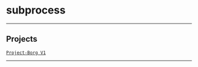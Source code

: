 # subprocess

---

## Projects
[`Project-Borg V1`](https://github.com/lxRbckl/Project-Borg/blob/V1/README.md)

---